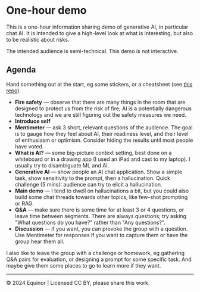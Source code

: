 # One-hour demo

This is a one-hour information sharing demo of generative AI, in particular chat AI. It is intended to give a high-level look at what is interesting, but also to be realistic about risks.

The intended audience is semi-technical. This demo is not interactive.

## Agenda

Hand something out at the start, eg some stickers, or a cheatsheet (see [this repo](https://github.com/equinor/ai-upskill-events)).

- **Fire safety** &mdash; observe that there are many things in the room that are designed to protect us from the risk of fire; AI is a potentially dangerous technology and we are still figuring out the safety measures we need.
- **Introduce self**
- **Mentimeter** &mdash; ask 3 short, relevant questions of the audience. The goal is to gauge how they feel about AI, their readiness level, and their level of enthusiasm or optimism. Consider hiding the results until most people have voted.
- **What is AI?** &mdash; some big-picture context setting, best done on a whiteboard or in a drawing app (I used an iPad and cast to my laptop). I usually try to disambiguate ML and AI.
- **Generative AI** &mdash; show people an AI chat application. Show a simple task, show sensitivity to the prompt, then a hallucination. Quick challenge (5 mins): audience can try to elicit a hallucination.
- **Main demo** &mdash; I tend to dwell on hallucinations a bit, but you could also build some chat threads towards other topics, like few-shot prompting or RAG.
- **Q&A** &mdash; make sure there is some time for at least 3 or 4 questions, or leave time between segments. There are always questions; try asking "What questions do you have?" rather than "Any questions?".
- **Discussion** &mdash; if you want, you can provoke the group with a question. Use Mentimeter for responses if you want to capture them or have the group hear them all.

I also like to leave the group with a challenge or homework, eg gathering Q&A pairs for evaluation, or designing a prompt for some specific task. And maybe give them some places to go to learn more if they want.

---

&copy; 2024 Equinor | Licensed CC BY, please share this work.